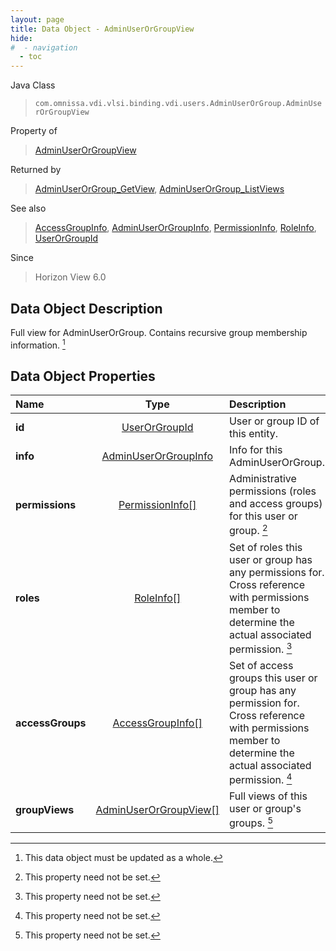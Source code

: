 ```yaml
---
layout: page
title: Data Object - AdminUserOrGroupView
hide:
#  - navigation
  - toc
---
```






Java Class
> `com.omnissa.vdi.vlsi.binding.vdi.users.AdminUserOrGroup.AdminUserOrGroupView`

Property of
> [AdminUserOrGroupView](vdi.users.AdminUserOrGroup.AdminUserOrGroupView.md#field_detail)

Returned by
> [AdminUserOrGroup_GetView](vdi.users.AdminUserOrGroup.md#getView), [AdminUserOrGroup_ListViews](vdi.users.AdminUserOrGroup.md#listViews)

See also
> [AccessGroupInfo](vdi.users.AccessGroup.AccessGroupInfo.md), [AdminUserOrGroupInfo](vdi.users.AdminUserOrGroup.AdminUserOrGroupInfo.md), [PermissionInfo](vdi.users.Permission.PermissionInfo.md), [RoleInfo](vdi.users.Role.RoleInfo.md), [UserOrGroupId](vdi.entity.UserOrGroupId.md)

Since
> Horizon View 6.0


## Data Object Description

Full view for AdminUserOrGroup. Contains recursive group membership information.
 [^167]



## Data Object Properties

 Name | Type | Description
:---|:---:|:---
**id**| [UserOrGroupId](vdi.entity.UserOrGroupId.md)|  User or group ID of this entity.
**info**| [AdminUserOrGroupInfo](vdi.users.AdminUserOrGroup.AdminUserOrGroupInfo.md)|  Info for this AdminUserOrGroup.
**permissions**| [PermissionInfo[]](vdi.users.Permission.PermissionInfo.md)|  Administrative permissions (roles and access groups) for this user or group. [^1]
**roles**| [RoleInfo[]](vdi.users.Role.RoleInfo.md)|  Set of roles this user or group has any permissions for. Cross reference with permissions member to determine the actual associated permission. [^1]
**accessGroups**| [AccessGroupInfo[]](vdi.users.AccessGroup.AccessGroupInfo.md)|  Set of access groups this user or group has any permission for. Cross reference with permissions member to determine the actual associated permission. [^1]
**groupViews**| [AdminUserOrGroupView[]](vdi.users.AdminUserOrGroup.AdminUserOrGroupView.md)|  Full views of this user or group's groups. [^1]


 


[^1]: This property need not be set.
[^167]: This data object must be updated as a whole.